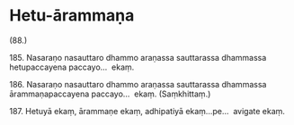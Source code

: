 # Hetu-ārammaṇa

(88.)

185\. Nasaraṇo nasauttaro dhammo araṇassa sauttarassa dhammassa hetupaccayena paccayo…  ekaṃ.

186\. Nasaraṇo nasauttaro dhammo araṇassa sauttarassa dhammassa ārammaṇapaccayena paccayo…  ekaṃ. (Saṃkhittaṃ.)

187\. Hetuyā ekaṃ, ārammaṇe ekaṃ, adhipatiyā ekaṃ…pe…  avigate ekaṃ.
